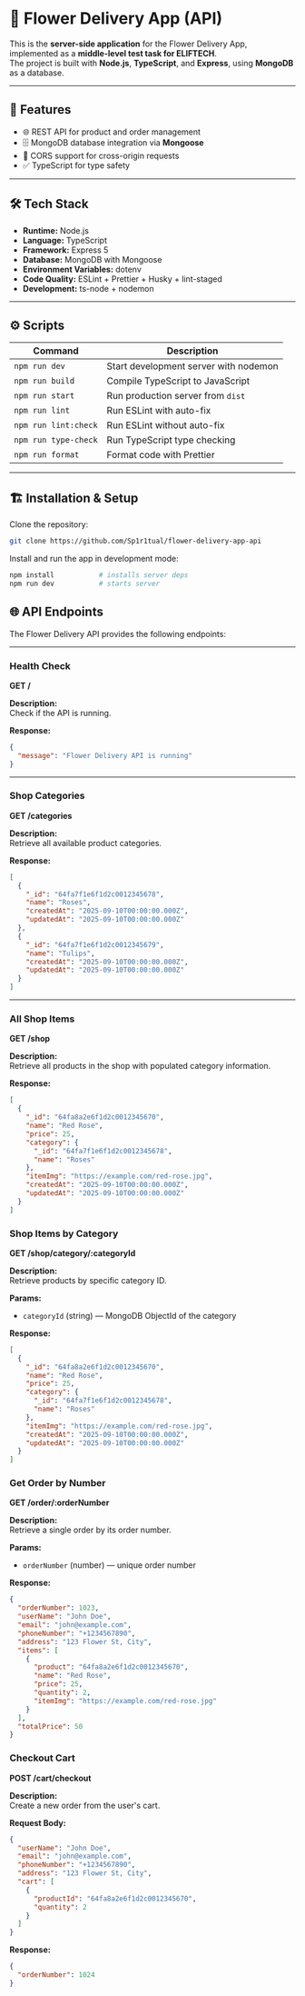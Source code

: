 # 🌸 Flower Delivery App (API)

This is the **server-side application** for the Flower Delivery App, implemented as a **middle-level test task for ELIFTECH**.  
The project is built with **Node.js**, **TypeScript**, and **Express**, using **MongoDB** as a database.

---

## 🚀 Features

- 🌐 REST API for product and order management
- 🗄 MongoDB database integration via **Mongoose**
- 🔄 CORS support for cross-origin requests
- ✅ TypeScript for type safety

---

## 🛠 Tech Stack

- **Runtime:** Node.js
- **Language:** TypeScript
- **Framework:** Express 5
- **Database:** MongoDB with Mongoose
- **Environment Variables:** dotenv
- **Code Quality:** ESLint + Prettier + Husky + lint-staged
- **Development:** ts-node + nodemon

---

## ⚙️ Scripts

| Command              | Description                           |
| -------------------- | ------------------------------------- |
| `npm run dev`        | Start development server with nodemon |
| `npm run build`      | Compile TypeScript to JavaScript      |
| `npm run start`      | Run production server from `dist`     |
| `npm run lint`       | Run ESLint with auto-fix              |
| `npm run lint:check` | Run ESLint without auto-fix           |
| `npm run type-check` | Run TypeScript type checking          |
| `npm run format`     | Format code with Prettier             |

---

## 🏗 Installation & Setup

Clone the repository:

```bash
git clone https://github.com/Sp1r1tual/flower-delivery-app-api
```

Install and run the app in development mode:

```bash
npm install           # installs server deps
npm run dev           # starts server
```

## 🌐 API Endpoints

The Flower Delivery API provides the following endpoints:

---

### **Health Check**

**GET /**

**Description:**  
Check if the API is running.

**Response:**

```json
{
  "message": "Flower Delivery API is running"
}
```

---

### **Shop Categories**

**GET /categories**

**Description:**  
Retrieve all available product categories.

**Response:**

```json
[
  {
    "_id": "64fa7f1e6f1d2c0012345678",
    "name": "Roses",
    "createdAt": "2025-09-10T00:00:00.000Z",
    "updatedAt": "2025-09-10T00:00:00.000Z"
  },
  {
    "_id": "64fa7f1e6f1d2c0012345679",
    "name": "Tulips",
    "createdAt": "2025-09-10T00:00:00.000Z",
    "updatedAt": "2025-09-10T00:00:00.000Z"
  }
]
```

---

### **All Shop Items**

**GET /shop**

**Description:**  
Retrieve all products in the shop with populated category information.

**Response:**

```json
[
  {
    "_id": "64fa8a2e6f1d2c0012345670",
    "name": "Red Rose",
    "price": 25,
    "category": {
      "_id": "64fa7f1e6f1d2c0012345678",
      "name": "Roses"
    },
    "itemImg": "https://example.com/red-rose.jpg",
    "createdAt": "2025-09-10T00:00:00.000Z",
    "updatedAt": "2025-09-10T00:00:00.000Z"
  }
]
```

### **Shop Items by Category**

**GET /shop/category/:categoryId**

**Description:**  
Retrieve products by specific category ID.

**Params:**

- `categoryId` (string) — MongoDB ObjectId of the category

**Response:**

```json
[
  {
    "_id": "64fa8a2e6f1d2c0012345670",
    "name": "Red Rose",
    "price": 25,
    "category": {
      "_id": "64fa7f1e6f1d2c0012345678",
      "name": "Roses"
    },
    "itemImg": "https://example.com/red-rose.jpg",
    "createdAt": "2025-09-10T00:00:00.000Z",
    "updatedAt": "2025-09-10T00:00:00.000Z"
  }
]
```

### **Get Order by Number**

**GET /order/:orderNumber**

**Description:**  
Retrieve a single order by its order number.

**Params:**

- `orderNumber` (number) — unique order number

**Response:**

```json
{
  "orderNumber": 1023,
  "userName": "John Doe",
  "email": "john@example.com",
  "phoneNumber": "+1234567890",
  "address": "123 Flower St, City",
  "items": [
    {
      "product": "64fa8a2e6f1d2c0012345670",
      "name": "Red Rose",
      "price": 25,
      "quantity": 2,
      "itemImg": "https://example.com/red-rose.jpg"
    }
  ],
  "totalPrice": 50
}
```

### **Checkout Cart**

**POST /cart/checkout**

**Description:**  
Create a new order from the user's cart.

**Request Body:**

```json
{
  "userName": "John Doe",
  "email": "john@example.com",
  "phoneNumber": "+1234567890",
  "address": "123 Flower St, City",
  "cart": [
    {
      "productId": "64fa8a2e6f1d2c0012345670",
      "quantity": 2
    }
  ]
}
```

**Response:**

```json
{
  "orderNumber": 1024
}
```
